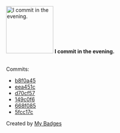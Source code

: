 <img src="https://my-badges.github.io/my-badges/evening-commits.png" alt="I commit in the evening." title="I commit in the evening." width="128">
<strong>I commit in the evening.</strong>
<br><br>

Commits:

- <a href="https://github.com/ksysoev/make-it-public/commit/b8f0a457f3f4249a24395b6a50f54ff0d307edba">b8f0a45</a>
- <a href="https://github.com/ksysoev/make-it-public/commit/eea451cea024ea8fa9c8c07042b1f8aebd6a26ad">eea451c</a>
- <a href="https://github.com/ksysoev/make-it-public/commit/d70cf576fed05fda9b4fe83a6c5818c087bb1310">d70cf57</a>
- <a href="https://github.com/ksysoev/make-it-public/commit/149c0f65518b64a131c3e4004d582aed3d3fd078">149c0f6</a>
- <a href="https://github.com/ksysoev/make-it-public/commit/668f085cb3761086804188dbca2b9484b0be8b0f">668f085</a>
- <a href="https://github.com/ksysoev/make-it-public/commit/5fcc17c12865faeba5bab2bdda2984d1791eb842">5fcc17c</a>


Created by <a href="https://github.com/my-badges/my-badges">My Badges</a>